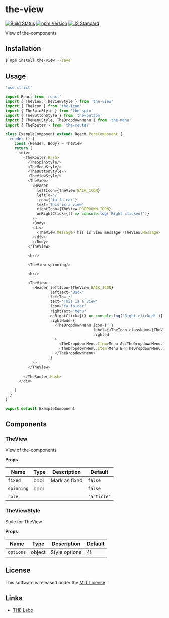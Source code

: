 the-view
==========

<!---
This file is generated by the-tmpl. Do not update manually.
--->

<!-- Badge Start -->
<a name="badges"></a>

[![Build Status][bd_travis_shield_url]][bd_travis_url]
[![npm Version][bd_npm_shield_url]][bd_npm_url]
[![JS Standard][bd_standard_shield_url]][bd_standard_url]

[bd_repo_url]: https://github.com/the-labo/the-view
[bd_travis_url]: http://travis-ci.org/the-labo/the-view
[bd_travis_shield_url]: http://img.shields.io/travis/the-labo/the-view.svg?style=flat
[bd_travis_com_url]: http://travis-ci.com/the-labo/the-view
[bd_travis_com_shield_url]: https://api.travis-ci.com/the-labo/the-view.svg?token=
[bd_license_url]: https://github.com/the-labo/the-view/blob/master/LICENSE
[bd_npm_url]: http://www.npmjs.org/package/the-view
[bd_npm_shield_url]: http://img.shields.io/npm/v/the-view.svg?style=flat
[bd_standard_url]: http://standardjs.com/
[bd_standard_shield_url]: https://img.shields.io/badge/code%20style-standard-brightgreen.svg

<!-- Badge End -->


<!-- Description Start -->
<a name="description"></a>

View of the-components

<!-- Description End -->


<!-- Overview Start -->
<a name="overview"></a>



<!-- Overview End -->


<!-- Sections Start -->
<a name="sections"></a>

<!-- Section from "doc/guides/01.Installation.md.hbs" Start -->

<a name="section-doc-guides-01-installation-md"></a>

Installation
-----

```bash
$ npm install the-view --save
```


<!-- Section from "doc/guides/01.Installation.md.hbs" End -->

<!-- Section from "doc/guides/02.Usage.md.hbs" Start -->

<a name="section-doc-guides-02-usage-md"></a>

Usage
---------

```javascript
'use strict'

import React from 'react'
import { TheView, TheViewStyle } from 'the-view'
import { TheIcon } from 'the-icon'
import { TheSpinStyle } from 'the-spin'
import { TheButtonStyle } from 'the-button'
import { TheMenuStyle, TheDropdownMenu } from 'the-menu'
import { TheRouter } from 'the-router'

class ExampleComponent extends React.PureComponent {
  render () {
    const {Header, Body} = TheView
    return (
      <div>
        <TheRouter.Hash>
          <TheSpinStyle/>
          <TheMenuStyle/>
          <TheButtonStyle/>
          <TheViewStyle/>
          <TheView>
            <Header
              leftIcon={TheView.BACK_ICON}
              leftTo='/'
              icon={'fa fa-car'}
              text='This is a view'
              rightIcon={TheView.DROPDOWN_ICON}
              onRightClick={() => console.log('Right clicked!')}
            />
            <Body>
            <div>
              <TheView.Message>This is view message</TheView.Message>
            </div>
            </Body>
          </TheView>

          <hr/>

          <TheView spinning/>

          <hr/>

          <TheView>
            <Header leftIcon={TheView.BACK_ICON}
                    leftText='Back'
                    leftTo='/'
                    text='This is a view'
                    icon='fa fa-car'
                    rightText='Menu'
                    onRightClick={() => console.log('Right clicked!')}
                    rightNode={
                      <TheDropdownMenu icon={''}
                                       label={<TheIcon className={TheView.DROPDOWN_ICON}></TheIcon>}
                                       righted
                      >
                        <TheDropdownMenu.Item>Menu A</TheDropdownMenu.Item>
                        <TheDropdownMenu.Item>Menu B</TheDropdownMenu.Item>
                      </TheDropdownMenu>
                    }
            />
          </TheView>

        </TheRouter.Hash>
      </div>

    )
  }
}

export default ExampleComponent

```


<!-- Section from "doc/guides/02.Usage.md.hbs" End -->

<!-- Section from "doc/guides/03.Components.md.hbs" Start -->

<a name="section-doc-guides-03-components-md"></a>

Components
-----------

### TheView

View of the-components

**Props**

| Name | Type | Description | Default |
| --- | --- | ---- | ---- |
| `fixed` | bool  | Mark as fixed | `false` |
| `spinning` | bool  |  | `false` |
| `role` |   |  | `'article'` |

### TheViewStyle

Style for TheView

**Props**

| Name | Type | Description | Default |
| --- | --- | ---- | ---- |
| `options` | object  | Style options | `{}` |



<!-- Section from "doc/guides/03.Components.md.hbs" End -->


<!-- Sections Start -->


<!-- LICENSE Start -->
<a name="license"></a>

License
-------
This software is released under the [MIT License](https://github.com/the-labo/the-view/blob/master/LICENSE).

<!-- LICENSE End -->


<!-- Links Start -->
<a name="links"></a>

Links
------

+ [THE Labo][t_h_e_labo_url]

[t_h_e_labo_url]: https://github.com/the-labo

<!-- Links End -->
